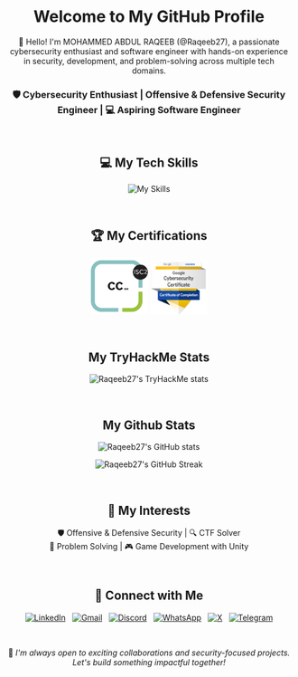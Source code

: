 <div align="center">

# Welcome to My GitHub Profile

👋 Hello! I'm MOHAMMED ABDUL RAQEEB (@Raqeeb27), a passionate cybersecurity enthusiast and software engineer with hands-on experience in security, development, and problem-solving across multiple tech domains.   

### **🛡️ Cybersecurity Enthusiast | Offensive & Defensive Security Engineer | 💻 Aspiring Software Engineer**  

<br>

## ‍💻 My Tech Skills

![My Skills](https://skillicons.dev/icons?i=windows,linux,vscode,vim,py,bash,c,cpp,cs,markdown,unity,html,git,mysql,django,firebase,linkedin,discord,&perline=6 "Raqeeb27's Skills")

<br>

## 🏆 My Certifications

<p>
    <img src="./assets/icons/ISC2_CC-Badge.png" alt="ISC2_CC-Badge" width="20%">
    <img src="./assets/icons/Google_Cybersecurity_Professional_Certificate-Badge.png" alt="Google_Cybersecurity_Professional_Certificate-Badge" width="20%">
</p>

<br>

## My TryHackMe Stats

![Raqeeb27's TryHackMe stats](https://tryhackme-badges.s3.amazonaws.com/Raqeeb27.png "Raqeeb27's TryHackMe stats")

<br>

## My Github Stats

![Raqeeb27's GitHub stats](https://github-readme-stats.vercel.app/api?username=Raqeeb27&show_icons=true&theme=radical&hide_border=true "Raqeeb27's GitHub stats")

![Raqeeb27's GitHub Streak](https://github-readme-streak-stats.herokuapp.com/?user=Raqeeb27&theme=radical&hide_border=true "Raqeeb27's GitHub Streak")

<br>

## 🌱 My Interests

🛡️ Offensive & Defensive Security | 🔍 CTF Solver  
🧩 Problem Solving | 🎮 Game Development with Unity  

<br>

## 🔗 Connect with Me

[![LinkedIn](https://custom-icon-badges.demolab.com/badge/Raqeeb27-0A66C2?logo=linkedin-white&logoColor=fff)](https://www.linkedin.com/in/raqeeb27 "Raqeeb27-LinkedIn")&nbsp;&nbsp;
[![Gmail](https://img.shields.io/badge/Raqeeb2709-D14836?logo=gmail&logoColor=white)](mailto:raqeeb2709@gmail.com "Raqeeb2709-Gmail")&nbsp;&nbsp;
[![Discord](https://img.shields.io/badge/RAQEEB27-%235865F2.svg?&logo=discord&logoColor=white)](https://discord.com/users/Raqeeb35#4863 "Raqeeb27-Discord")&nbsp;&nbsp;
[![WhatsApp](https://img.shields.io/badge/Raqeeb-25D366?logo=whatsapp&logoColor=white)](https://api.whatsapp.com/send/?phone=9848524210&text=Hi+Raqeeb27!+I+just+visited+your+Github+profile+and+I%27m+interested+in+connecting+with+you+to+discuss+awesome+code+stuff...%EF%BF%BD%EF%BF%BD&type=phone_number&app_absent=0 "Raqeeb27-WhatsApp")&nbsp;&nbsp;
[![X](https://img.shields.io/badge/Raqeeb_27-%23000000.svg?logo=X&logoColor=white)](https://x.com/Raqeeb_27 "Raqeeb27-X")&nbsp;&nbsp;
[![Telegram](https://img.shields.io/badge/Raqeeb_27-2CA5E0?logo=telegram&logoColor=white)](https://t.me/Raqeeb_27/ "Raqeeb27-Telegram")  

<br>

  🤝 *I'm always open to exciting collaborations and security-focused projects. Let's build something impactful together!*
  
</div>

<!-- **Raqeeb27/Raqeeb27** is a ✨ _special_ ✨ repository because its `README.md` (this file) appears on your GitHub profile.

Here are some ideas to get you started:

- 🔭 I’m currently working on ...
- 🌱 I’m currently learning ...
- 👯 I’m looking to collaborate on ...
- 🤔 I’m looking for help with ...
- 💬 Ask me about ...
- 📫 How to reach me: ...
- 😄 Pronouns: ...
- ⚡ Fun fact: ...
-->
